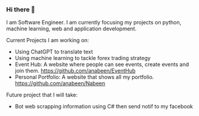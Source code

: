 ### Hi there 👋

I am Software Engineer. I am currently focusing my projects on python, machine learning, web and application development. 

Current Projects I am working on:
- Using ChatGPT to translate text
- Using machine learning to tackle forex trading strategy
- Event Hub: A website where people can see events, create events and join them.  https://github.com/anabeen/EventHub
- Personal Portfolio: A website that shows all my portfolio. https://github.com/anabeen/Nabeen



Future project that I will take:
- Bot web scrapping information using C# then send notif to my facebook


<!--
**anabeen/Anabeen** is a ✨ _special_ ✨ repository because its `README.md` (this file) appears on your GitHub profile.

Here are some ideas to get you started:

- 🔭 I’m currently working on ...
- 🌱 I’m currently learning ...
- 👯 I’m looking to collaborate on ...
- 🤔 I’m looking for help with ...
- 💬 Ask me about ...
- 📫 How to reach me: ...
- 😄 Pronouns: ...
- ⚡ Fun fact: ...
-->
